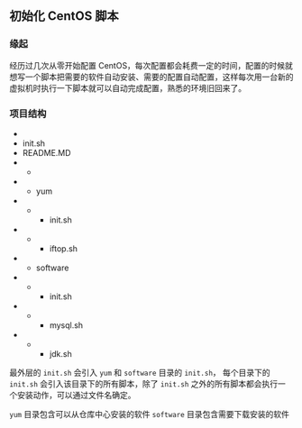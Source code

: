 ## 初始化 CentOS 脚本

### 缘起 

经历过几次从零开始配置 CentOS，每次配置都会耗费一定的时间，配置的时候就想写一个脚本把需要的软件自动安装、需要的配置自动配置，这样每次用一台新的虚拟机时执行一下脚本就可以自动完成配置，熟悉的环境旧回来了。

### 项目结构

+
+ init.sh
+ README.MD
+ +
+ + yum
+ + + init.sh
+ + + iftop.sh 
+ + software
+ + + init.sh 
+ + + mysql.sh
+ + + jdk.sh

最外层的 `init.sh` 会引入 `yum` 和 `software` 目录的 `init.sh`， 每个目录下的  `init.sh` 会引入该目录下的所有脚本，除了 `init.sh` 之外的所有脚本都会执行一个安装动作，可以通过文件名确定。

`yum` 目录包含可以从仓库中心安装的软件
`software` 目录包含需要下载安装的软件
